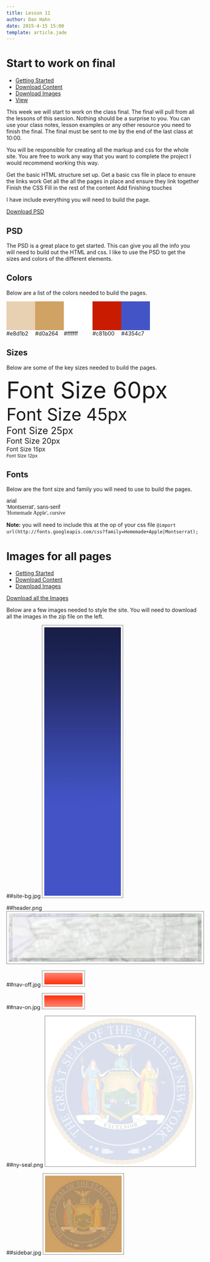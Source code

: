 ```yaml
---
title: Lesson 11
author: Dan Hahn
date: 2015-4-15 15:00
template: article.jade
---
```

<span class="more"></span>

# Start to work on final

* [Getting Started]()
* [Download Content](content.html)
* [Download Images](images.html)
* [View](view.html)

This week we will start to work on the class final.  The final will pull from all the lessons of this session.  Nothing should be a surprise to you.   You can use your class notes, lesson examples or any other resource you need to finish the final.  The final must be sent to me by the end of the last class at 10:00.

You will be responsible for creating all the markup and css for the whole site.   You are free to work any way that you want to complete the project I would recommend working this way.

 Get the basic HTML structure set up.
Get a basic css file in place to ensure the links work
Get all the all the pages in place and ensure they link together
Finish the CSS
Fill in the rest of the content
Add finishing touches

I have include everything you will need to build the page.

<a href='final.psd' class='btn'>Download PSD</a>

## PSD

The PSD is a great place to get started.  This can give you all the info you will need to build out the HTML and css.  I like to use the PSD to get the sizes and colors of the different elements.

## Colors

Below are a list of the colors needed to build the pages.

<div style="display:flex;">
  <div class="col-4 sm-col-3 lg-col-2 p2" style="width: 75px;">
    <div class="mb1">
      <svg viewBox="0 0 64 64" width="64" height="64" style="display:block;width:100%;height:auto">
        <rect width="64" height="64" fill="#e8d1b2"></rect>
      </svg>
    </div>
    <div class="h6 break-word">#e8d1b2</div>
  </div>
  <div class="col-4 sm-col-3 lg-col-2 p2" style="width: 75px;">
    <div class="mb1">
      <svg viewBox="0 0 64 64" width="64" height="64" style="display:block;width:100%;height:auto">
        <rect width="64" height="64" fill="#d0a264"></rect>
      </svg>
    </div>
    <div class="h6 break-word">#d0a264</div>
  </div>
  <div class="col-4 sm-col-3 lg-col-2 p2" style="width: 75px;">
    <div class="mb1">
      <svg viewBox="0 0 64 64" width="64" height="64" style="display:block;width:100%;height:auto">
        <rect width="64" height="64" fill="#ffffff"></rect>
      </svg>
    </div>
    <div class="h6 break-word">#ffffff</div>
  </div>
  <div class="col-4 sm-col-3 lg-col-2 p2" style="width: 75px;">
    <div class="mb1">
      <svg viewBox="0 0 64 64" width="64" height="64" style="display:block;width:100%;height:auto">
        <rect width="64" height="64" fill="#c81b00"></rect>
      </svg>
    </div>
    <div class="h6 break-word">#c81b00</div>
  </div>
  <div class="col-4 sm-col-3 lg-col-2 p2" style="width: 75px;">
      <div class="mb1">
        <svg viewBox="0 0 64 64" width="64" height="64" style="display:block;width:100%;height:auto">
          <rect width="64" height="64" fill="#4354c7"></rect>
        </svg>
      </div>
      <div class="h6 break-word">#4354c7</div>
    </div>


</div>

## Sizes

Below are some of the key sizes needed to build the pages.

<div class="">
      <div class="bold truncate mb1" style="font-size:60px">
        Font Size 60px
      </div>
      <div class="bold truncate mb1" style="font-size:45px">
        Font Size 45px
      </div>
      <div class="bold truncate mb1" style="font-size:25px">
        Font Size 25px
      </div>
      <div class="bold truncate mb1" style="font-size:20px">
        Font Size 20px
      </div>
      <div class="bold truncate mb1" style="font-size:15px">
        Font Size 15px
      </div>
      <div class="bold truncate mb1" style="font-size:12px">
        Font Size 12px
      </div>
  </div>

## Fonts

Below are the font size and family you will need to use to build the pages.


<div class="h3 bold break-word mb1" style="font-family:arial">
  arial
</div>
<div class="h3 bold break-word mb1" style="font-family:'Montserrat', sans-serif">
  'Montserrat', sans-serif
</div>
<div class="h3 bold break-word mb1" style="font-family:'Homemade Apple', cursive">
  'Homemade Apple', cursive
</div>


**Note:** you will need to include this at the op of your css file `@import url(http://fonts.googleapis.com/css?family=Homemade+Apple|Montserrat);`






# Images for all pages

* [Getting Started]()
* [Download Content](content.html)
* [Download Images](images.html)

<a href="images.zip" class="btn">Download all the Images</a>

Below are a few images needed to style the site.  You will need to download all the images in the zip file on the left.

##site-bg.jpg
![](images-final/site-bg.jpg)

##header.png
![](images-final/header.png)

##nav-off.jpg
![](images-final/nav-off.jpg)

##nav-on.jpg
![](images-final/nav-on.jpg)

##ny-seal.png
![](images-final/ny-seal.png)

##sidebar.jpg
![](images-final/sidebar.jpg)

<style>
img {
	border: 1px solid gray;
	padding: 5px;
}
</style>